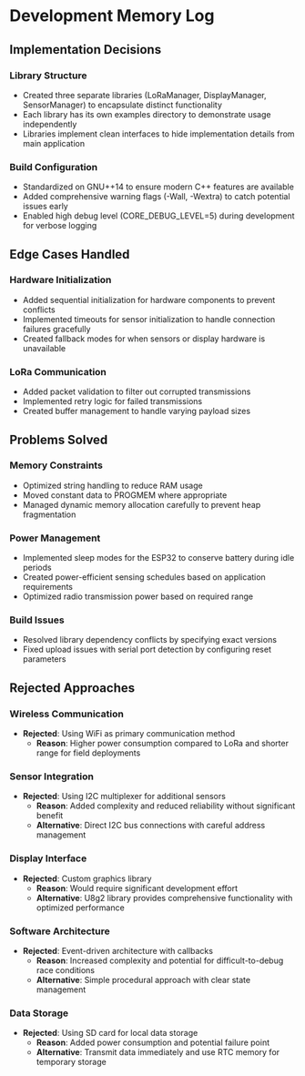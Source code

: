# Development Memory Log

## Implementation Decisions

### Library Structure
- Created three separate libraries (LoRaManager, DisplayManager, SensorManager) to encapsulate distinct functionality
- Each library has its own examples directory to demonstrate usage independently
- Libraries implement clean interfaces to hide implementation details from main application

### Build Configuration 
- Standardized on GNU++14 to ensure modern C++ features are available
- Added comprehensive warning flags (-Wall, -Wextra) to catch potential issues early
- Enabled high debug level (CORE_DEBUG_LEVEL=5) during development for verbose logging

## Edge Cases Handled

### Hardware Initialization
- Added sequential initialization for hardware components to prevent conflicts
- Implemented timeouts for sensor initialization to handle connection failures gracefully
- Created fallback modes for when sensors or display hardware is unavailable

### LoRa Communication
- Added packet validation to filter out corrupted transmissions
- Implemented retry logic for failed transmissions
- Created buffer management to handle varying payload sizes

## Problems Solved

### Memory Constraints
- Optimized string handling to reduce RAM usage
- Moved constant data to PROGMEM where appropriate
- Managed dynamic memory allocation carefully to prevent heap fragmentation

### Power Management
- Implemented sleep modes for the ESP32 to conserve battery during idle periods
- Created power-efficient sensing schedules based on application requirements
- Optimized radio transmission power based on required range

### Build Issues
- Resolved library dependency conflicts by specifying exact versions
- Fixed upload issues with serial port detection by configuring reset parameters

## Rejected Approaches

### Wireless Communication
- **Rejected**: Using WiFi as primary communication method
  - **Reason**: Higher power consumption compared to LoRa and shorter range for field deployments
  
### Sensor Integration
- **Rejected**: Using I2C multiplexer for additional sensors
  - **Reason**: Added complexity and reduced reliability without significant benefit
  - **Alternative**: Direct I2C bus connections with careful address management

### Display Interface
- **Rejected**: Custom graphics library
  - **Reason**: Would require significant development effort
  - **Alternative**: U8g2 library provides comprehensive functionality with optimized performance

### Software Architecture
- **Rejected**: Event-driven architecture with callbacks
  - **Reason**: Increased complexity and potential for difficult-to-debug race conditions
  - **Alternative**: Simple procedural approach with clear state management

### Data Storage
- **Rejected**: Using SD card for local data storage
  - **Reason**: Added power consumption and potential failure point
  - **Alternative**: Transmit data immediately and use RTC memory for temporary storage 